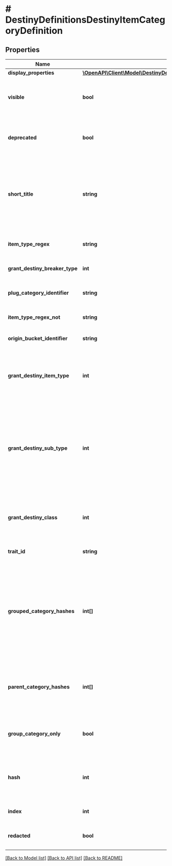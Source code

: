 # # DestinyDefinitionsDestinyItemCategoryDefinition

## Properties

Name | Type | Description | Notes
------------ | ------------- | ------------- | -------------
**display_properties** | [**\OpenAPI\Client\Model\DestinyDefinitionsCommonDestinyDisplayPropertiesDefinition**](DestinyDefinitionsCommonDestinyDisplayPropertiesDefinition.md) |  | [optional]
**visible** | **bool** | If True, this category should be visible in UI. Sometimes we make categories that we don&#39;t think are interesting externally. It&#39;s up to you if you want to skip on showing them. | [optional]
**deprecated** | **bool** | If True, this category has been deprecated: it may have no items left, or there may be only legacy items that remain in it which are no longer relevant to the game. | [optional]
**short_title** | **string** | A shortened version of the title. The reason why we have this is because the Armory in German had titles that were too long to display in our UI, so these were localized abbreviated versions of those categories. The property still exists today, even though the Armory doesn&#39;t exist for D2... yet. | [optional]
**item_type_regex** | **string** | The janky regular expression we used against the item type to try and discern whether the item belongs to this category. | [optional]
**grant_destiny_breaker_type** | **int** | If the item in question has this category, it also should have this breaker type. | [optional]
**plug_category_identifier** | **string** | If the item is a plug, this is the identifier we expect to find associated with it if it is in this category. | [optional]
**item_type_regex_not** | **string** | If the item type matches this janky regex, it does *not* belong to this category. | [optional]
**origin_bucket_identifier** | **string** | If the item belongs to this bucket, it does belong to this category. | [optional]
**grant_destiny_item_type** | **int** | If an item belongs to this category, it will also receive this item type. This is now how DestinyItemType is populated for items: it used to be an even jankier process, but that&#39;s a story that requires more alcohol. | [optional]
**grant_destiny_sub_type** | **int** | If an item belongs to this category, it will also receive this subtype enum value.  I know what you&#39;re thinking - what if it belongs to multiple categories that provide sub-types?  The last one processed wins, as is the case with all of these \&quot;grant\&quot; enums. Now you can see one reason why we moved away from these enums... but they&#39;re so convenient when they work, aren&#39;t they? | [optional]
**grant_destiny_class** | **int** | If an item belongs to this category, it will also get this class restriction enum value.  See the other \&quot;grant\&quot;-prefixed properties on this definition for my color commentary. | [optional]
**trait_id** | **string** | The traitId that can be found on items that belong to this category. | [optional]
**grouped_category_hashes** | **int[]** | If this category is a \&quot;parent\&quot; category of other categories, those children will have their hashes listed in rendering order here, and can be looked up using these hashes against DestinyItemCategoryDefinition.  In this way, you can build up a visual hierarchy of item categories. That&#39;s what we did, and you can do it too. I believe in you. Yes, you, Carl.  (I hope someone named Carl reads this someday) | [optional]
**parent_category_hashes** | **int[]** | All item category hashes of \&quot;parent\&quot; categories: categories that contain this as a child through the hierarchy of groupedCategoryHashes. It&#39;s a bit redundant, but having this child-centric list speeds up some calculations. | [optional]
**group_category_only** | **bool** | If true, this category is only used for grouping, and should not be evaluated with its own checks. Rather, the item only has this category if it has one of its child categories. | [optional]
**hash** | **int** | The unique identifier for this entity. Guaranteed to be unique for the type of entity, but not globally.  When entities refer to each other in Destiny content, it is this hash that they are referring to. | [optional]
**index** | **int** | The index of the entity as it was found in the investment tables. | [optional]
**redacted** | **bool** | If this is true, then there is an entity with this identifier/type combination, but BNet is not yet allowed to show it. Sorry! | [optional]

[[Back to Model list]](../../README.md#models) [[Back to API list]](../../README.md#endpoints) [[Back to README]](../../README.md)
